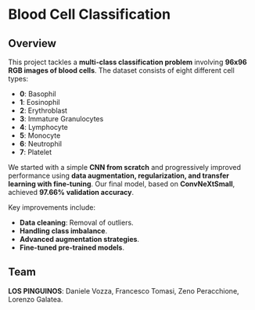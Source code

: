 # Blood Cell Classification

## Overview

This project tackles a **multi-class classification problem** involving **96x96 RGB images of blood cells**. The dataset consists of eight different cell types:

- **0**: Basophil
- **1**: Eosinophil
- **2**: Erythroblast
- **3**: Immature Granulocytes
- **4**: Lymphocyte
- **5**: Monocyte
- **6**: Neutrophil
- **7**: Platelet

We started with a simple **CNN from scratch** and progressively improved performance using **data augmentation, regularization, and transfer learning with fine-tuning**. Our final model, based on **ConvNeXtSmall**, achieved **97.66% validation accuracy**.

Key improvements include:

- **Data cleaning**: Removal of outliers.
- **Handling class imbalance**.
- **Advanced augmentation strategies**.
- **Fine-tuned pre-trained models**.

## Team

**LOS PINGUINOS**: Daniele Vozza, Francesco Tomasi, Zeno Peracchione, Lorenzo Galatea.

